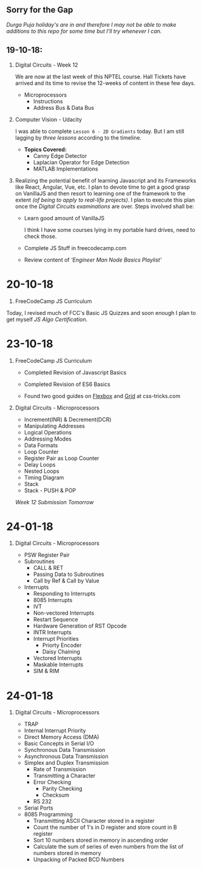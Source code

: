 ## Sorry for the Gap
*Durga Puja holiday's are in and therefore I may not be able to make additions to this repo for some time but I'll try whenever I can.*

## 19-10-18:

1. Digital Circuits - Week 12

    We are now at the last week of this NPTEL course. Hall Tickets have arrived and its time to revise the 12-weeks of content in these few days.

    * Microprocessors
        * Instructions
        * Address Bus & Data Bus

2. Computer Vision - Udacity

    I was able to complete `Lesson 6 - 2D Gradients` today. But I am still lagging by *three lessons* according to the timeline. 

    * **Topics Covered:**
        * Canny Edge Detector
        * Laplacian Operator for Edge Detection
        * MATLAB Implementations

3. Realizing the potential benefit of learning Javascript and its Frameworks like React, Angular, Vue, etc. I plan to devote time to get a good grasp on VanillaJS and then resort to learning one of the framework to the extent *(of being to apply to real-life projects)*. I plan to execute this plan once the *Digital Circuits examinations* are over.
Steps involved shall be:
    * Learn good amount of VanillaJS

        I think I have some courses lying in my portable hard drives, need to check those.

    * Complete JS Stuff in freecodecamp.com
    * Review content of *'Engineer Man Node Basics Playlist'*

# 20-10-18

1. FreeCodeCamp JS Curriculum

Today, I revised much of FCC's Basic JS Quizzes and soon enough I plan to get myself *JS Algo Certification*.

# 23-10-18

1. FreeCodeCamp JS Curriculum

    * Completed Revision of Javascript Basics
    * Completed Revision of ES6 Basics

    * Found two good guides on [Flexbox](https://css-tricks.com/snippets/css/a-guide-to-flexbox/) and [Grid](https://css-tricks.com/snippets/css/complete-guide-grid/) at css-tricks.com

2. Digital Circuits - Microprocessors

    * Increment(INR) & Decrement(DCR)
    * Manipulating Addresses
    * Logical Operations
    * Addressing Modes
    * Data Formats
    * Loop Counter
    * Register Pair as Loop Counter
    * Delay Loops
    * Nested Loops
    * Timing Diagram
    * Stack
    * Stack - PUSH & POP

    *Week 12 Submission Tomorrow*

# 24-01-18

1. Digital Circuits - Microprocessors

    * PSW Register Pair
    * Subroutines
        * CALL & RET
        * Passing Data to Subroutines
        * Call by Ref & Call by Value
    * Interrupts
        * Responding to Interrupts
        * 8085 Interrupts
        * IVT
        * Non-vectored Interrupts
        * Restart Sequence
        * Hardware Generation of RST Opcode
        * INTR Interrupts
        * Interrupt Priorities
            * Priorty Encoder
            * Daisy Chaining
        * Vectored Interrupts
        * Maskable Interrupts
        * SIM & RIM

# 24-01-18

1. Digital Circuits - Microprocessors

    * TRAP
    * Internal Interrupt Priority
    * Direct Memory Access (DMA)
    * Basic Concepts in Serial I/O
    * Synchronous Data Transmission
    * Asynchronous Data Transmission
    * Simplex and Duplex Transmission
        * Rate of Transmission
        * Transmitting a Character
        * Error Checking
            * Parity Checking
            * Checksum
        * RS 232
    * Serial Ports
    * 8085 Programming
        * Transmitting ASCII Character stored in a register
        * Count the number of 1's in D register and store count in B register
        * Sort 10 numbers stored in memory in ascending order
        * Calculate the sum of series of even numbers from the list of numbers stored in memory
        * Unpacking of Packed BCD Numbers

